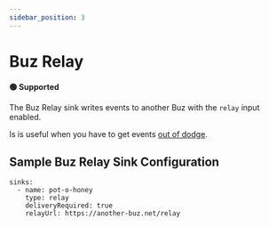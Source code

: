 ```yaml
---
sidebar_position: 3
---
```


# Buz Relay

**🟢 Supported**

The Buz Relay sink writes events to another Buz with the `relay` input enabled.

Is is useful when you have to get events [out of dodge](https://media1.giphy.com/media/3o7aCTY6X7wDUiKMEw/giphy.gif?cid=790b7611dc06ddd58b410c3f07249f5c9d49ff0a15e8e425&rid=giphy.gif&ct=g).


## Sample Buz Relay Sink Configuration

```
sinks:
  - name: pot-o-honey
    type: relay
    deliveryRequired: true
    relayUrl: https://another-buz.net/relay
```
